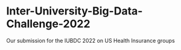# Inter-University-Big-Data-Challenge-2022
Our submission for the IUBDC 2022 on US Health Insurance groups
